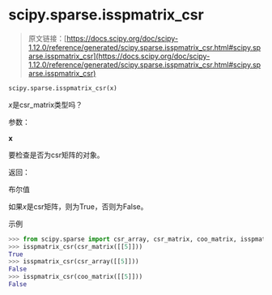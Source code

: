 # scipy.sparse.isspmatrix_csr

> 原文链接：[https://docs.scipy.org/doc/scipy-1.12.0/reference/generated/scipy.sparse.isspmatrix_csr.html#scipy.sparse.isspmatrix_csr](https://docs.scipy.org/doc/scipy-1.12.0/reference/generated/scipy.sparse.isspmatrix_csr.html#scipy.sparse.isspmatrix_csr)

```py
scipy.sparse.isspmatrix_csr(x)
```

*x*是csr_matrix类型吗？

参数：

**x**

要检查是否为csr矩阵的对象。

返回：

布尔值

如果*x*是csr矩阵，则为True，否则为False。

示例

```py
>>> from scipy.sparse import csr_array, csr_matrix, coo_matrix, isspmatrix_csr
>>> isspmatrix_csr(csr_matrix([[5]]))
True
>>> isspmatrix_csr(csr_array([[5]]))
False
>>> isspmatrix_csr(coo_matrix([[5]]))
False 
```
